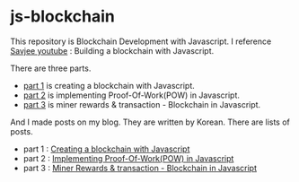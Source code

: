 # js-blockchain

  This repository is Blockchain Development  with Javascript. I reference [Savjee youtube](https://www.youtube.com/channel/UCnxrdFPXJMeHru_b4Q_vTPQ) : Building a blockchain with Javascript.

  There are three parts.

  * [part 1](https://www.youtube.com/watch?v=zVqczFZr124&list=PLzvRQMJ9HDiTqZmbtFisdXFxul5k0F-Q4) is creating a blockchain with Javascript.
  * [part 2](https://www.youtube.com/watch?v=HneatE69814&list=PLzvRQMJ9HDiTqZmbtFisdXFxul5k0F-Q4&index=2) is implementing Proof-Of-Work(POW) in Javascript.
  * [part 3](https://www.youtube.com/watch?v=fRV6cGXVQ4I&index=3&list=PLzvRQMJ9HDiTqZmbtFisdXFxul5k0F-Q4) is miner rewards & transaction - Blockchain in Javascript.

  And I made posts on my blog. They are written by Korean. There are lists of posts.

  * part 1 : [Creating a blockchain with Javascript](https://qpakzk.github.io/software/2018/02/10/Blockchain-Building-a-blockchain-with-Javascript-Part-1/)
  * part 2 : [Implementing Proof-Of-Work(POW) in Javascript](https://qpakzk.github.io/software/2018/02/10/Blockchain-Building-a-blockchain-with-Javascript-Part-2/)
  * part 3 : [Miner Rewards & transaction - Blockchain in Javascript](https://qpakzk.github.io/software/2018/02/10/Blockchain-Building-a-blockchain-with-Javascript-Part-3/)
